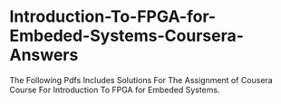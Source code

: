# Introduction-To-FPGA-for-Embeded-Systems-Coursera-Answers
The Following Pdfs Includes Solutions For The Assignment of Cousera Course For Introduction To FPGA for Embeded Systems.
